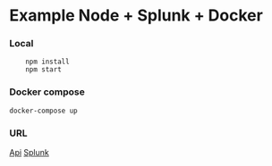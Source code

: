 Example Node + Splunk + Docker
======================

### Local
```
    npm install
    npm start
```

### Docker compose
`docker-compose up`

### URL
[Api](http://localhost:5000/)
[Splunk](http://localhost:8000/)